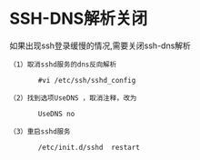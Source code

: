 # SSH-DNS解析关闭
如果出现ssh登录缓慢的情况,需要关闭ssh-dns解析

```shell
（1）取消sshd服务的dns反向解析

       #vi /etc/ssh/sshd_config

（2）找到选项UseDNS ，取消注释，改为

       UseDNS no

（3）重启sshd服务

       /etc/init.d/sshd  restart
```

